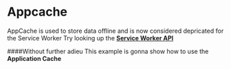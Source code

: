 # Appcache
AppCache is used to store data offline and is now considered depricated for the Service Worker  Try looking up the [**Service Worker API**](https://developer.mozilla.org/en-US/docs/Web/API/Service_Worker_API) 

####Without further adieu
This example is gonna show how to use the **Application Cache**



